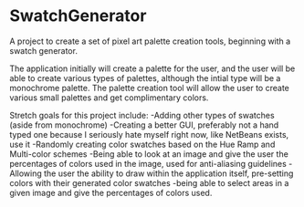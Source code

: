 # SwatchGenerator
A project to create a set of pixel art palette creation tools, beginning with a swatch generator.

The application initially will create a palette for the user, and the user will be able to create various types of palettes, although the intial type will be a monochrome palette. The palette creation tool will allow the user to create various small palettes and get complimentary colors.

Stretch goals for this project include:
-Adding other types of swatches (aside from monochrome)
-Creating a better GUI, preferably not a hand typed one because I seriously hate myself right now, like NetBeans exists, use it
-Randomly creating color swatches based on the Hue Ramp and Multi-color schemes
-Being able to look at an image and give the user the percentages of colors used in the image, used for anti-aliasing guidelines
-Allowing the user the ability to draw within the application itself, pre-setting colors with their generated color swatches
-being able to select areas in a given image and give the percentages of colors used.
